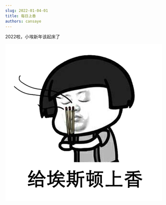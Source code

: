 ```yaml
---
slug: 2022-01-04-01
title: 每日上香
authors: cansaye
---
```


2022啦，小埃新年该起床了

<!--truncate-->

![IMAGE](../aisidun.jpg)
